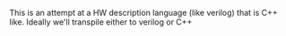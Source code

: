 This is an attempt at a HW description language (like verilog) that is C++ like.
Ideally we'll transpile either to verilog or C++
